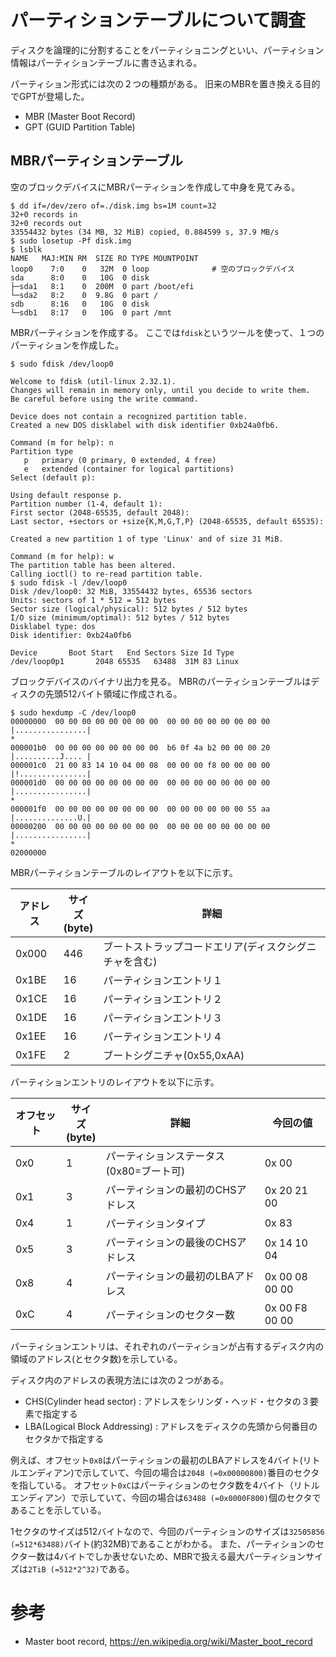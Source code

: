 # パーティションテーブルについて調査

ディスクを論理的に分割することをパーティショニングといい、パーティション情報はパーティションテーブルに書き込まれる。

パーティション形式には次の２つの種類がある。
旧来のMBRを置き換える目的でGPTが登場した。

- MBR (Master Boot Record)
- GPT (GUID Partition Table)

## MBRパーティションテーブル

空のブロックデバイスにMBRパーティションを作成して中身を見てみる。

```
$ dd if=/dev/zero of=./disk.img bs=1M count=32
32+0 records in
32+0 records out
33554432 bytes (34 MB, 32 MiB) copied, 0.884599 s, 37.9 MB/s
$ sudo losetup -Pf disk.img
$ lsblk
NAME   MAJ:MIN RM  SIZE RO TYPE MOUNTPOINT
loop0    7:0    0   32M  0 loop              # 空のブロックデバイス
sda      8:0    0   10G  0 disk 
├─sda1   8:1    0  200M  0 part /boot/efi
└─sda2   8:2    0  9.8G  0 part /
sdb      8:16   0   10G  0 disk 
└─sdb1   8:17   0   10G  0 part /mnt
```

MBRパーティションを作成する。
ここでは`fdisk`というツールを使って、１つのパーティションを作成した。

```
$ sudo fdisk /dev/loop0 

Welcome to fdisk (util-linux 2.32.1).
Changes will remain in memory only, until you decide to write them.
Be careful before using the write command.

Device does not contain a recognized partition table.
Created a new DOS disklabel with disk identifier 0xb24a0fb6.

Command (m for help): n
Partition type
   p   primary (0 primary, 0 extended, 4 free)
   e   extended (container for logical partitions)
Select (default p): 

Using default response p.
Partition number (1-4, default 1): 
First sector (2048-65535, default 2048): 
Last sector, +sectors or +size{K,M,G,T,P} (2048-65535, default 65535): 

Created a new partition 1 of type 'Linux' and of size 31 MiB.

Command (m for help): w
The partition table has been altered.
Calling ioctl() to re-read partition table.
$ sudo fdisk -l /dev/loop0
Disk /dev/loop0: 32 MiB, 33554432 bytes, 65536 sectors
Units: sectors of 1 * 512 = 512 bytes
Sector size (logical/physical): 512 bytes / 512 bytes
I/O size (minimum/optimal): 512 bytes / 512 bytes
Disklabel type: dos
Disk identifier: 0xb24a0fb6

Device       Boot Start   End Sectors Size Id Type
/dev/loop0p1       2048 65535   63488  31M 83 Linux
```

ブロックデバイスのバイナリ出力を見る。
MBRのパーティションテーブルはディスクの先頭512バイト領域に作成される。

```
$ sudo hexdump -C /dev/loop0
00000000  00 00 00 00 00 00 00 00  00 00 00 00 00 00 00 00  |................|
*
000001b0  00 00 00 00 00 00 00 00  b6 0f 4a b2 00 00 00 20  |..........J.... |
000001c0  21 00 83 14 10 04 00 08  00 00 00 f8 00 00 00 00  |!...............|
000001d0  00 00 00 00 00 00 00 00  00 00 00 00 00 00 00 00  |................|
*
000001f0  00 00 00 00 00 00 00 00  00 00 00 00 00 00 55 aa  |..............U.|
00000200  00 00 00 00 00 00 00 00  00 00 00 00 00 00 00 00  |................|
*
02000000
```

MBRパーティションテーブルのレイアウトを以下に示す。

|アドレス|サイズ<br>(byte)|詳細|
|----|----|----|
|0x000|446|ブートストラップコードエリア(ディスクシグニチャを含む)|
|0x1BE|16|パーティションエントリ１|
|0x1CE|16|パーティションエントリ２|
|0x1DE|16|パーティションエントリ３|
|0x1EE|16|パーティションエントリ４|
|0x1FE|2|ブートシグニチャ(0x55,0xAA)|

パーティションエントリのレイアウトを以下に示す。

|オフセット|サイズ<br>(byte)|詳細|今回の値|
|----|----|----|----|
|0x0|1|パーティションステータス(0x80=ブート可)|0x 00|
|0x1|3|パーティションの最初のCHSアドレス|0x 20 21 00|
|0x4|1|パーティションタイプ|0x 83|
|0x5|3|パーティションの最後のCHSアドレス|0x 14 10 04|
|0x8|4|パーティションの最初のLBAアドレス|0x 00 08 00 00|
|0xC|4|パーティションのセクター数|0x 00 F8 00 00|

パーティションエントリは、それぞれのパーティションが占有するディスク内の領域のアドレス(とセクタ数)を示している。

ディスク内のアドレスの表現方法には次の２つがある。

- CHS(Cylinder head sector) : アドレスをシリンダ・ヘッド・セクタの３要素で指定する
- LBA(Logical Block Addressing) : アドレスをディスクの先頭から何番目のセクタかで指定する

例えば、オフセット`0x8`はパーティションの最初のLBAアドレスを4バイト(リトルエンディアン)で示していて、今回の場合は`2048 (=0x00000800)`番目のセクタを指している。
オフセット`0xC`はパーティションのセクタ数を4バイト（リトルエンディアン）で示していて、今回の場合は`‭63488‬ (=0x0000F800)`個のセクタであることを示している。

1セクタのサイズは512バイトなので、今回のパーティションのサイズは`‭32505856‬ (=512*63488)`バイト(約32MB)であることがわかる。
また、パーティションのセクター数は4バイトでしか表せないため、MBRで扱える最大パーティションサイズは`2TiB (=512*2^32)`である。

# 参考
- Master boot record, https://en.wikipedia.org/wiki/Master_boot_record
